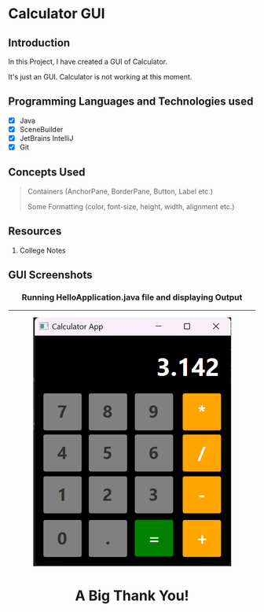 # **Calculator GUI**

## **Introduction**

In this Project, I have created a GUI of Calculator.

It's just an GUI. Calculator is not working at this moment.

## **Programming Languages and Technologies used**

- [x] Java
- [x] SceneBuilder
- [x] JetBrains IntelliJ
- [x] Git

## **Concepts Used**

> Containers (AnchorPane, BorderPane, Button, Label etc.)
>
> Some Formatting (color, font-size, height, width, alignment etc.)

## **Resources**

1. College Notes

## **GUI Screenshots**

<div align="center"><h3>Running HelloApplication.java file and displaying Output</h3></div><hr> 

<div align="center">

![GUI](./images/SS.png)

</div>

# <div align="center">**A Big Thank You!**</div>
